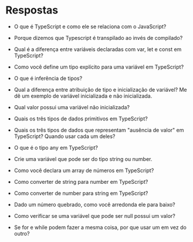# Respostas

+ O que é TypeScript e como ele se relaciona com o JavaScript?

+ Porque dizemos que Typescript é transpilado ao invés de compilado?

+ Qual é a diferença entre variáveis ​​declaradas com var, let e const em TypeScript?

+ Como você define um tipo explícito para uma variável em TypeScript?

+ O que é inferência de tipos?

+ Qual a diferença entre atribuição de tipo e inicialização de variável? Me dê um exemplo de variável inicializada e não inicializada.

+ Qual valor possui uma variável não inicializada?

+ Quais os três tipos de dados primitivos em TypeScript?

+ Quais os três tipos de dados que representam "ausência de valor" em TypeScript? Quando usar cada um deles?

+ O que é o tipo any em TypeScript?

+ Crie uma variável que pode ser do tipo string ou number.

+ Como você declara um array de números em TypeScript?

+ Como converter de string para number em TypeScript?

+ Como converter de number para string em TypeScript?

+ Dado um número quebrado, como você arredonda ele para baixo?

+ Como verificar se uma variável que pode ser null possui um valor?

+ Se for e while podem fazer a mesma coisa, por que usar um em vez do outro?
